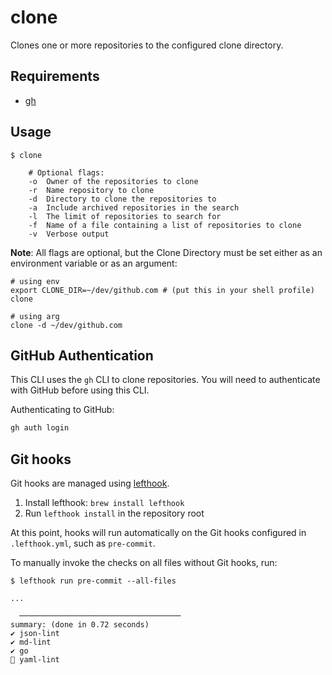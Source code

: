 # clone

Clones one or more repositories to the configured clone directory.

## Requirements

- [gh](https://cli.github.com/)

## Usage

```shell
$ clone 

    # Optional flags:
    -o  Owner of the repositories to clone
    -r  Name repository to clone
    -d  Directory to clone the repositories to
    -a  Include archived repositories in the search
    -l  The limit of repositories to search for
    -f  Name of a file containing a list of repositories to clone
    -v  Verbose output
```

**Note**: All flags are optional, but the Clone Directory must be set either as an environment variable or as an argument:

```shell
# using env 
export CLONE_DIR=~/dev/github.com # (put this in your shell profile)
clone

# using arg
clone -d ~/dev/github.com
```

## GitHub Authentication

This CLI uses the `gh` CLI to clone repositories. You will need to authenticate with GitHub before using this CLI.

Authenticating to GitHub:

```bash
gh auth login
```

## Git hooks

Git hooks are managed using [lefthook](https://github.com/evilmartians/lefthook).

1. Install lefthook: `brew install lefthook`
2. Run `lefthook install` in the repository root

At this point, hooks will run automatically on the Git hooks configured in `.lefthook.yml`, such as `pre-commit`.

To manually invoke the checks on all files without Git hooks, run:

```shell
$ lefthook run pre-commit --all-files

...

  ────────────────────────────────────
summary: (done in 0.72 seconds)
✔️ json-lint
✔️ md-lint
✔️ go
🥊 yaml-lint
```
